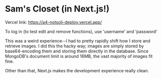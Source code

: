 # Sam's Closet (in Next.js!)

Vercel link: https://a4-notsoli-deploy.vercel.app/

To log in (to test edit and remove functions), use 'username' and 'password'

This was a weird experience--I had to pretty rapidly shift how I store and retrieve images. I did this the hacky way; images are simply stored by base64-encoding them and storing them directly in the database. Since MongoDB's document limit is around 16MB, the vast majority of images fit fine.

Other than that, Next.js makes the development experience really clean.